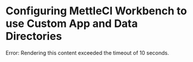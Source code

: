 # Configuring MettleCI Workbench to use Custom App and Data Directories

Error: Rendering this content exceeded the timeout of 10 seconds.